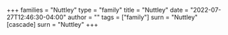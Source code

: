 +++
families = "Nuttley"
type = "family"
title = "Nuttley"
date = "2022-07-27T12:46:30-04:00"
author = ""
tags = ["family"]
surn = "Nuttley"
[cascade]
  surn = "Nuttley"
+++
